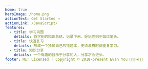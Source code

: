 ```yaml
---
home: true
heroImage: /home.png
actionText: Get Started →
actionLink: /JavaScript/
features:
  - title: 学习巩固
    details: 将学到的知识总结，记录下来，好记性则不如烂笔头。
  - title: 快速复习
    details: 形成一个独属自己的错题本，无须浪费时间重复学习。
  - title: 知识分享
    details: 一个有趣的且乐于分享的人，分享才会进步。
footer: MIT Licensed | Copyright © 2018-present Evan You 🎿💫✨✈🎉🚀
---
```

